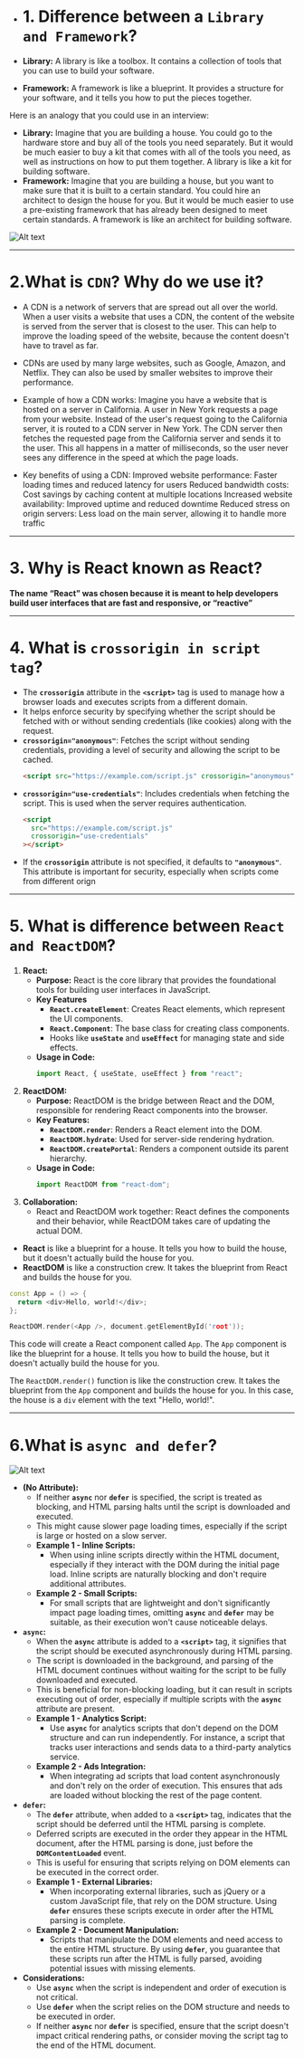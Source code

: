 - # 1. **Difference between a `Library and Framework`?**


- **Library:** A library is like a toolbox. It contains a collection of tools that you can use to build your software.
- **Framework:** A framework is like a blueprint. It provides a structure for your software, and it tells you how to put the pieces together.

Here is an analogy that you could use in an interview:

- **Library:** Imagine that you are building a house. You could go to the hardware store and buy all of the tools you need separately. But it would be much easier to buy a kit that comes with all of the tools you need, as well as instructions on how to put them together. A library is like a kit for building software.
- **Framework:** Imagine that you are building a house, but you want to make sure that it is built to a certain standard. You could hire an architect to design the house for you. But it would be much easier to use a pre-existing framework that has already been designed to meet certain standards. A framework is like an architect for building software.


![Alt text](image.png)




---




# 2.**What is `CDN`? Why do we use it?**

- A CDN is a network of servers that are spread out all over the world. When a user visits a website that uses a CDN, the content of the website is served from the server that is closest to the user. This can help to improve the loading speed of the website, because the content doesn't have to travel as far.

- CDNs are used by many large websites, such as Google, Amazon, and Netflix. They can also be used by smaller websites to improve their performance.

- Example of how a CDN works:
  Imagine you have a website that is hosted on a server in California. A user in New York requests a page from your website. Instead of the user's request going to the California server, it is routed to a CDN server in New York. The CDN server then fetches the requested page from the California server and sends it to the user. This all happens in a matter of milliseconds, so the user never sees any difference in the speed at which the page loads.

- Key benefits of using a CDN:
  Improved website performance: Faster loading times and reduced latency for users
  Reduced bandwidth costs: Cost savings by caching content at multiple locations
  Increased website availability: Improved uptime and reduced downtime
  Reduced stress on origin servers: Less load on the main server, allowing it to handle more traffic





---




# 3. **Why is React known as React?**

**The name “React” was chosen because it is meant to help developers build user interfaces that are fast and responsive, or “reactive”**




---

# 4. **What is `crossorigin in script tag`?**



- The **`crossorigin`** attribute in the **`<script>`** tag is used to manage how a browser loads and executes scripts from a different domain.
- It helps enforce security by specifying whether the script should be fetched with or without sending credentials (like cookies) along with the request.
- **`crossorigin="anonymous"`**: Fetches the script without sending credentials, providing a level of security and allowing the script to be cached.
  ```html
  <script src="https://example.com/script.js" crossorigin="anonymous"></script>
  ```
- **`crossorigin="use-credentials"`**: Includes credentials when fetching the script. This is used when the server requires authentication.
  ```html
  <script
    src="https://example.com/script.js"
    crossorigin="use-credentials"
  ></script>
  ```
- If the **`crossorigin`** attribute is not specified, it defaults to **`"anonymous"`**. This attribute is important for security, especially when scripts come from different orign



---




# 5. **What is difference between `React and ReactDOM`?**

1. **React:**
   - **Purpose:** React is the core library that provides the foundational tools for building user interfaces in JavaScript.
   - **Key Features**
     - **`React.createElement`**: Creates React elements, which represent the UI components.
     - **`React.Component`**: The base class for creating class components.
     - Hooks like **`useState`** and **`useEffect`** for managing state and side effects.
   - **Usage in Code:**
     ```jsx
     import React, { useState, useEffect } from "react";
     ```
2. **ReactDOM:**
   - **Purpose:** ReactDOM is the bridge between React and the DOM, responsible for rendering React components into the browser.
   - **Key Features:**
     - **`ReactDOM.render`**: Renders a React element into the DOM.
     - **`ReactDOM.hydrate`**: Used for server-side rendering hydration.
     - **`ReactDOM.createPortal`**: Renders a component outside its parent hierarchy.
   - **Usage in Code:**
     ```jsx
     import ReactDOM from "react-dom";
     ```
3. **Collaboration:**
   - React and ReactDOM work together: React defines the components and their behavior, while ReactDOM takes care of updating the actual DOM.

- **React** is like a blueprint for a house. It tells you how to build the house, but it doesn't actually build the house for you.
- **ReactDOM** is like a construction crew. It takes the blueprint from React and builds the house for you.

```cpp
const App = () => {
  return <div>Hello, world!</div>;
};

ReactDOM.render(<App />, document.getElementById('root'));
```

This code will create a React component called `App`. The `App` component is like the blueprint for a house. It tells you how to build the house, but it doesn't actually build the house for you.

The `ReactDOM.render()` function is like the construction crew. It takes the blueprint from the `App` component and builds the house for you. In this case, the house is a `div` element with the text "Hello, world!".

---

# 6.**What is `async and defer`?**


![Alt text](image-1.png)




- **(No Attribute):**
  - If neither **`async`** nor **`defer`** is specified, the script is treated as blocking, and HTML parsing halts until the script is downloaded and executed.
  - This might cause slower page loading times, especially if the script is large or hosted on a slow server.
  - **Example 1 - Inline Scripts:**
    - When using inline scripts directly within the HTML document, especially if they interact with the DOM during the initial page load. Inline scripts are naturally blocking and don't require additional attributes.
  - **Example 2 - Small Scripts:**
    - For small scripts that are lightweight and don't significantly impact page loading times, omitting **`async`** and **`defer`** may be suitable, as their execution won't cause noticeable delays.
- **`async`:**
  - When the **`async`** attribute is added to a **`<script>`** tag, it signifies that the script should be executed asynchronously during HTML parsing.
  - The script is downloaded in the background, and parsing of the HTML document continues without waiting for the script to be fully downloaded and executed.
  - This is beneficial for non-blocking loading, but it can result in scripts executing out of order, especially if multiple scripts with the **`async`** attribute are present.
  - **Example 1 - Analytics Script:**
    - Use **`async`** for analytics scripts that don't depend on the DOM structure and can run independently. For instance, a script that tracks user interactions and sends data to a third-party analytics service.
  - **Example 2 - Ads Integration:**
    - When integrating ad scripts that load content asynchronously and don't rely on the order of execution. This ensures that ads are loaded without blocking the rest of the page content.
- **`defer`:**
  - The **`defer`** attribute, when added to a **`<script>`** tag, indicates that the script should be deferred until the HTML parsing is complete.
  - Deferred scripts are executed in the order they appear in the HTML document, after the HTML parsing is done, just before the **`DOMContentLoaded`** event.
  - This is useful for ensuring that scripts relying on DOM elements can be executed in the correct order.
  - **Example 1 - External Libraries:**
    - When incorporating external libraries, such as jQuery or a custom JavaScript file, that rely on the DOM structure. Using **`defer`** ensures these scripts execute in order after the HTML parsing is complete.
  - **Example 2 - Document Manipulation:**
    - Scripts that manipulate the DOM elements and need access to the entire HTML structure. By using **`defer`**, you guarantee that these scripts run after the HTML is fully parsed, avoiding potential issues with missing elements.
- **Considerations:**
  - Use **`async`** when the script is independent and order of execution is not critical.
  - Use **`defer`** when the script relies on the DOM structure and needs to be executed in order.
  - If neither **`async`** nor **`defer`** is specified, ensure that the script doesn't impact critical rendering paths, or consider moving the script tag to the end of the HTML document.
